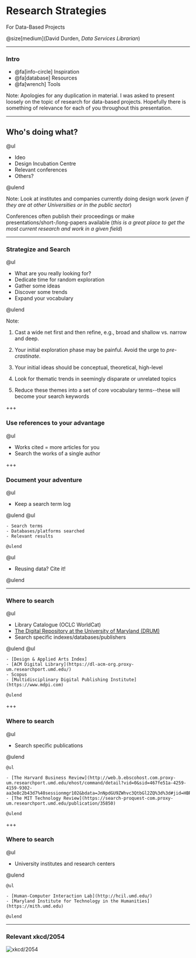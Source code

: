 # Research Strategies

For Data-Based Projects

@size[medium](David Durden, *Data Services Librarian*)

---

### Intro

- @fa[info-circle] Inspiration
- @fa[database] Resources
- @fa[wrench] Tools

Note: Apologies for any duplication in material. I was asked to present loosely on the topic of research for data-based projects. Hopefully there is something of relevance for each of you throughout this presentation.

---

## Who's doing what?

@ul

- Ideo
- Design Incubation Centre
- Relevant conferences
- Others?

@ulend

Note: Look at institutes and companies currently doing design work (*even if they are at other Universities or in the public sector*)

Conferences often publish their proceedings or make presentations/short-/long-papers available (*this is a great place to get the most current research and work in a given field*)

---

### Strategize and Search

@ul 

- What are you really looking for?
- Dedicate time for random exploration
- Gather some ideas
- Discover some trends
- Expand your vocabulary

@ulend

Note: 

1. Cast a wide net first and then refine, e.g., broad and shallow vs. narrow and deep.

2. Your initial exploration phase may be painful. Avoid the urge to *pre-crastinate*.
3. Your initial ideas should be conceptual, theoretical, high-level
4. Look for thematic trends in seemingly disparate or unrelated topics
5. Reduce these themes into a set of core vocabulary terms--these will become your search keywords

+++

### Use references to your advantage

@ul

- Works cited = more articles for you
- Search the works of a single author

+++

### Document your adventure

@ul

- Keep a search term log

@ulend
    @ul

    - Search terms
    - Databases/platforms searched
    - Relevant results

    @ulend
@ul
- Reusing data? Cite it!

@ulend

---

### Where to search

@ul

- Library Catalogue (OCLC WorldCat)
- [The Digital Repository at the University of Maryland (DRUM)](https://www.drum.lib.umd.edu)
- Search specific indexes/databases/publishers

@ulend
    @ul

    - [Design & Applied Arts Index]
    - [ACM Digital Library](https://dl-acm-org.proxy-um.researchport.umd.edu/)
    - Scopus
    - [Multidisciplinary Digital Publishing Institute](https://www.mdpi.com)

    @ulend

+++

### Where to search

@ul

- Search specific publications

@ulend

    @ul

    - [The Harvard Business Review](http://web.b.ebscohost.com.proxy-um.researchport.umd.edu/ehost/command/detail?vid=0&sid=467fe51a-4259-4159-9302-aa3e8c2b43d7%40sessionmgr102&bdata=JnNpdGU9ZWhvc3QtbGl2ZQ%3d%3d#jid=HBR&db=bth)
    - [The MIT Technology Review](https://search-proquest-com.proxy-um.researchport.umd.edu/publication/35850)
    
    @ulend

+++

### Where to search

@ul

- University institutes and research centers

@ulend

    @ul
    
    - [Human-Computer Interaction Lab](http://hcil.umd.edu/)
    - [Maryland Institute for Technology in the Humanities](https://mith.umd.edu)

    @ulend

---

### Relevant xkcd/2054


![xkcd/2054](https://imgs.xkcd.com/comics/data_pipeline.png)
